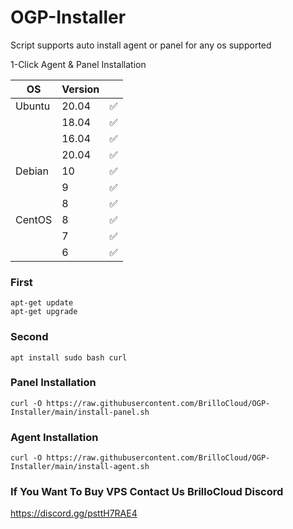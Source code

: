 # OGP-Installer

Script supports auto install agent or panel for any os supported


1-Click Agent & Panel Installation

| OS     | Version |   |
|--------|---------|---|
| Ubuntu | 20.04   | ✅ |
|        | 18.04   | ✅ |
|  	 | 16.04   | ✅ |
|        | 20.04   | ✅ |
| Debian | 10      | ✅ |
|        | 9       | ✅ |
| 	 | 8       | ✅ |
| CentOS | 8      | ✅ |
|        | 7       | ✅ |
| 	 | 6       | ✅ |

### First

    apt-get update
    apt-get upgrade

### Second

    apt install sudo bash curl

### Panel Installation

    curl -O https://raw.githubusercontent.com/BrilloCloud/OGP-Installer/main/install-panel.sh

### Agent Installation 
	
    curl -O https://raw.githubusercontent.com/BrilloCloud/OGP-Installer/main/install-agent.sh

### If You Want To Buy VPS Contact Us BrilloCloud Discord
https://discord.gg/psttH7RAE4
